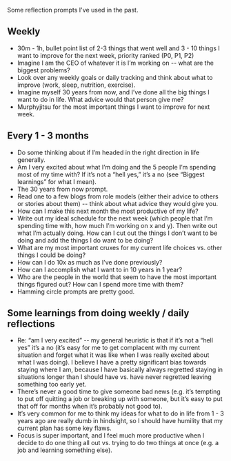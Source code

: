 Some reflection prompts I've used in the past.

## Weekly
* 30m - 1h, bullet point list of 2-3 things that went well and 3 - 10 things I want to improve for the next week, priority ranked (P0, P1, P2)
* Imagine I am the CEO of whatever it is I’m working on -- what are the biggest problems?
* Look over any weekly goals or daily tracking and think about what to improve (work, sleep, nutrition, exercise).
* Imagine myself 30 years from now, and I’ve done all the big things I want to do in life. What advice would that person give me?
* Murphyjitsu for the most important things I want to improve for next week.

## Every 1 - 3 months
* Do some thinking about if I’m headed in the right direction in life generally.
* Am I very excited about what I’m doing and the 5 people I’m spending most of my time with? If it’s not a “hell yes,” it’s a no (see “Biggest learnings” for what I mean).
* The 30 years from now prompt. 
* Read one to a few blogs from role models (either their advice to others or stories about them) -- think about what advice they would give you.
* How can I make this next month the most productive of my life?
* Write out my ideal schedule for the next week (which people that I’m spending time with, how much I’m working on x and y). Then write out what I’m actually doing. How can I cut out the things I don’t want to be doing and add the things I do want to be doing?
* What are my most important cruxes for my current life choices vs. other things I could be doing?
* How can I do 10x as much as I’ve done previously? 
* How can I accomplish what I want to in 10 years in 1 year?
* Who are the people in the world that seem to have the most important things figured out? How can I spend more time with them?
* Hamming circle prompts are pretty good. 

## Some learnings from doing weekly / daily reflections
* Re: “am I very excited” -- my general heuristic is that if it’s not a “hell yes” it’s a no (it’s easy for me to get complacent with my current situation and forget what it was like when I was really excited about what I was doing). I believe I have a pretty significant bias towards staying where I am, because I have basically always regretted staying in situations longer than I should have vs. have never regretted leaving something too early yet.
* There’s never a good time to give someone bad news (e.g. it’s tempting to put off quitting a job or breaking up with someone, but it’s easy to put that off for months when it’s probably not good to).
* It’s very common for me to think my ideas for what to do in life from 1 - 3 years ago are really dumb in hindsight, so I should have humility that my current plan has some key flaws.
* Focus is super important, and I feel much more productive when I decide to do one thing all out vs. trying to do two things at once (e.g. a job and learning something else).

